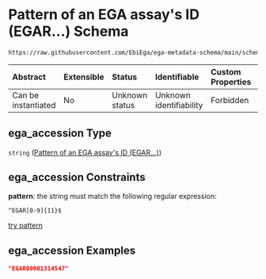 # Pattern of an EGA assay's ID (EGAR...) Schema

```txt
https://raw.githubusercontent.com/EbiEga/ega-metadata-schema/main/schemas/EGA.assay.json#/properties/object_id/allOf/1/properties/ega_accession
```



| Abstract            | Extensible | Status         | Identifiable            | Custom Properties | Additional Properties | Access Restrictions | Defined In                                                                 |
| :------------------ | :--------- | :------------- | :---------------------- | :---------------- | :-------------------- | :------------------ | :------------------------------------------------------------------------- |
| Can be instantiated | No         | Unknown status | Unknown identifiability | Forbidden         | Allowed               | none                | [EGA.assay.json\*](../../../schemas/EGA.assay.json "open original schema") |

## ega\_accession Type

`string` ([Pattern of an EGA assay's ID (EGAR...)](ega-11-properties-objects-ids-block-allof-check-that-assays-ega-id-egar-is-correct-properties-pattern-of-an-ega-assays-id-egar.md))

## ega\_accession Constraints

**pattern**: the string must match the following regular expression:&#x20;

```regexp
^EGAR[0-9]{11}$
```

[try pattern](https://regexr.com/?expression=%5EEGAR%5B0-9%5D%7B11%7D%24 "try regular expression with regexr.com")

## ega\_accession Examples

```json
"EGAR00001314547"
```
